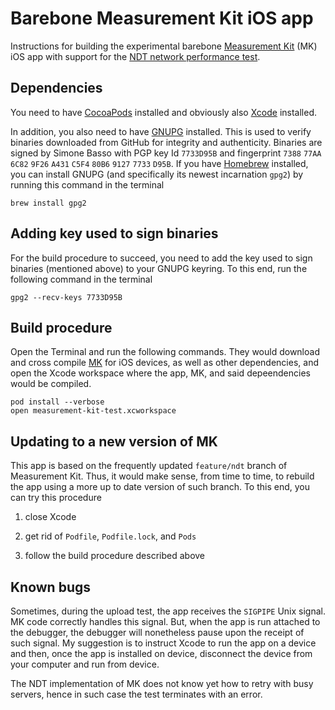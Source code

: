 # Barebone Measurement Kit iOS app

Instructions for building the experimental barebone [Measurement
Kit](https://github.com/measurement-kit/measurement-kit) (MK)
iOS app with support for the [NDT network performance
test](https://github.com/ndt-project/ndt/).

## Dependencies

You need to have [CocoaPods](https://cocoapods.org/) installed and
obviously also [Xcode](https://developer.apple.com/xcode/) installed.

In addition, you also need to have [GNUPG](https://www.gnupg.org/)
installed. This is used to verify binaries downloaded from GitHub for
integrity and authenticity. Binaries are signed by Simone Basso with
PGP key Id `7733D95B` and fingerprint `7388` `77AA` `6C82` `9F26` `A431`
`C5F4` `80B6` `9127` `7733` `D95B`. If you have [Homebrew](http://brew.sh/)
installed, you can install GNUPG (and specifically its newest incarnation
`gpg2`) by running this command in the terminal

    brew install gpg2

## Adding key used to sign binaries

For the build procedure to succeed, you need to add the key used to
sign binaries (mentioned above) to your GNUPG keyring. To this end, run
the following command in the terminal

    gpg2 --recv-keys 7733D95B

## Build procedure

Open the Terminal and run the following commands. They would download and
cross compile [MK](https://github.com/measurement-kit/measurement-kit) for
iOS devices, as well as other dependencies, and open the Xcode workspace
where the app, MK, and said depeendencies would be compiled.

```
pod install --verbose
open measurement-kit-test.xcworkspace
```

## Updating to a new version of MK

This app is based on the frequently updated `feature/ndt` branch of
Measurement Kit. Thus, it would make sense, from time to time, to
rebuild the app using a more up to date version of such branch. To
this end, you can try this procedure

1. close Xcode

2. get rid of `Podfile`, `Podfile.lock`, and `Pods`

3. follow the build procedure described above

## Known bugs

Sometimes, during the upload test, the app receives the `SIGPIPE` Unix
signal. MK code correctly handles this signal. But, when the app is run
attached to the debugger, the debugger will nonetheless pause upon the
receipt of such signal. My suggestion is to instruct Xcode to run the
app on a device and then, once the app is installed on device, disconnect
the device from your computer and run from device.

The NDT implementation of MK does not know yet how to retry with busy
servers, hence in such case the test terminates with an error.

